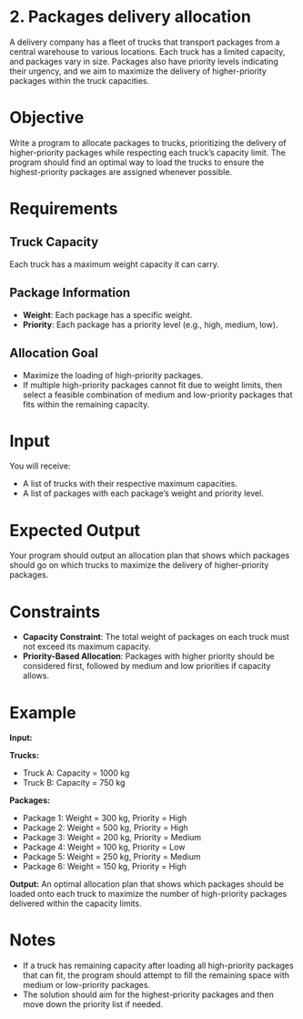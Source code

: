 # 2. Packages delivery allocation
A delivery company has a fleet of trucks that transport packages from a central warehouse to various locations. Each truck has a limited capacity, and packages vary in size. Packages also have priority levels indicating their urgency, and we aim to maximize the delivery of higher-priority packages within the truck capacities.

# Objective
Write a program to allocate packages to trucks, prioritizing the delivery of higher-priority packages while respecting each truck’s capacity limit. The program should find an optimal way to load the trucks to ensure the highest-priority packages are assigned whenever possible.

# Requirements
## Truck Capacity
Each truck has a maximum weight capacity it can carry.

## Package Information
- **Weight**: Each package has a specific weight.
- **Priority**: Each package has a priority level (e.g., high, medium, low).

## Allocation Goal
- Maximize the loading of high-priority packages.
- If multiple high-priority packages cannot fit due to weight limits, then select a feasible combination of medium and low-priority packages that fits within the remaining capacity.

# Input
You will receive:
- A list of trucks with their respective maximum capacities.
- A list of packages with each package’s weight and priority level.

# Expected Output
Your program should output an allocation plan that shows which packages should go on which trucks to maximize the delivery of higher-priority packages.

# Constraints
- **Capacity Constraint**: The total weight of packages on each truck must not exceed its maximum capacity.
- **Priority-Based Allocation**: Packages with higher priority should be considered first, followed by medium and low priorities if capacity allows.

# Example

**Input:**

**Trucks:**
- Truck A: Capacity = 1000 kg
- Truck B: Capacity = 750 kg

**Packages:**
- Package 1: Weight = 300 kg, Priority = High
- Package 2: Weight = 500 kg, Priority = High
- Package 3: Weight = 200 kg, Priority = Medium
- Package 4: Weight = 100 kg, Priority = Low
- Package 5: Weight = 250 kg, Priority = Medium
- Package 6: Weight = 150 kg, Priority = High

**Output:**
An optimal allocation plan that shows which packages should be loaded onto each truck to maximize the number of high-priority packages delivered within the capacity limits.

# Notes
- If a truck has remaining capacity after loading all high-priority packages that can fit, the program should attempt to fill the remaining space with medium or low-priority packages.
- The solution should aim for the highest-priority packages and then move down the priority list if needed.
